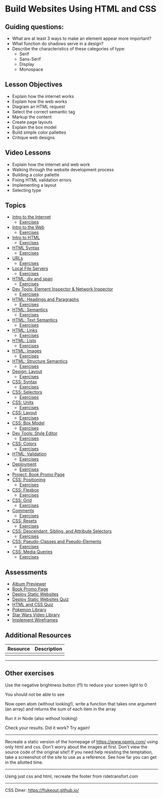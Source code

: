 # Build Websites Using HTML and CSS

## Guiding questions:

* What are at least 3 ways to make an element appear more important?
* What function do shadows serve in a design?
* Describe the characteristics of these categories of type:
  * Serif
  * Sans-Serif
  * Display
  * Monospace

## Lesson Objectives

* Explain how the internet works
* Explain how the web works
* Diagram an HTML request
* Select the correct semantic tag
* Markup the content
* Create page layouts
* Explain the box model
* Build simple color pallettes
* Critique web designs

## Video Lessons

* Explain how the internet and web work
* Walking through the website development process
* Building a color pallette
* Fixing HTML validation errors
* Implementing a layout
* Selecting type

## Topics

* [Intro to the Internet](topics/internet-intro)
  * [Exercises](topics/internet-intro/exercises)
* [Intro to the Web](topics/web-intro)
  * [Exercises](topics/web-intro/exercises)
* [Intro to HTML](topics/html-intro)
  * [Exercises](topics/html-intro/exercises)
* [HTML Syntax](topics/html-syntax)
  * [Exercises](topics/html-syntax/exercises)
* [URLs](topics/urls-1)
  * [Exercises](topics/urls-1/exercises)
* [Local File Servers](topics/local-file-servers)
  * [Exercises](topics/urls-1/exercises)
* [HTML: div and span](topics/html-div-and-span)
  * [Exercises](topics/html-div-and-span/exercises)
* [Dev Tools: Element Inspector & Network Inspector](topics/dev-tools-1)
  * [Exercises](topics/dev-tools-1/exercises)
* [HTML: Headings and Paragraphs](topics/html-headings-and-paragraphs)
  * [Exercises](topics/html-headings-and-paragraphs/exercises)
* [HTML: Semantics](topics/html-semantics)
  * [Exercises](topics/html-semantics/exercises)
* [HTML: Text Semantics](topics/html-text-semantics)
  * [Exercises](topics/html-text-semantics/exercises)
* [HTML: Links](topics/html-links)
  * [Exercises](topics/html-links/exercises)
* [HTML: Lists](topics/html-lists)
  * [Exercises](topics/html-lists/exercises)
* [HTML: Images](topics/html-images)
  * [Exercises](topics/html-images/exercises)
* [HTML: Structure Semantics](topics/html-structure-semantics)
  * [Exercises](topics/html-structure-semantics/exercises)
* [Design: Layout](topics/design-layout-1)
  * [Exercises](topics/design-layout-1/exercises)
* [CSS: Syntax](topics/css-syntax-1)
  * [Exercises](topics/css-syntax-1/exercises)
* [CSS: Selectors](topics/css-selectors-1)
  * [Exercises](topics/css-selectors-1/exercises)
* [CSS: Units](topics/css-units)
  * [Exercises](topics/css-units/exercises)
* [CSS: Layout](topics/css-layout-1)
  * [Exercises](topics/css-layout-1/exercises)
* [CSS: Box Model](topics/css-box-model)
  * [Exercises](topics/css-box-model/exercises)
* [Dev Tools: Style Editor](topics/dev-tools-2)
  * [Exercises](topics/dev-tools-2/exercises)
* [CSS: Colors](topics/css-colors)
  * [Exercises](topics/css-colors/exercises)
* [HTML: Validation](topics/html-validation)
  * [Exercises](topics/html-validation/exercises)
* [Deployment](topics/deployment-cli-1)
  * [Exercises](topics/deployment-cli-1/exercises)
* [Project: Book Promo Page](assessments/book-promo-page)
* [CSS: Positioning](topics/css-positioning)
  * [Exercises](topics/css-positioning/exercises)
* [CSS: Flexbox](topics/css-flex)
  * [Exercises](topics/css-flex/exercises)
* [CSS: Grid](topics/css-grid)
  * [Exercises](topics/css-grid/exercises)
* [Comments](topics/comments)
  * [Exercises](topics/comments/exercises)
* [CSS: Resets](topics/css-resets)
  * [Exercises](topics/css-resets/exercises)
* [CSS: Descendant, Sibling, and Attribute Selectors](topics/css-selectors-2)
  * [Exercises](topics/css-selectors-2/exercises)
* [CSS: Pseudo-Classes and Pseudo-Elements](topics/css-selectors-3)
  * [Exercises](topics/css-selectors-3/exercises)
* [CSS: Media Queries](topics/css-media-queries)
  * [Exercises](topics/css-media-queries/exercises)

## Assessments

* [Album Previewer](assessments/album-previewer)
* [Book Promo Page](assessments/book-promo-page)
* [Deploy Static Websites](assessments/deploy-static-websites)
* [Deploy Static Websites Quiz](assessments/deploy-static-websites-quiz)
* [HTML and CSS Quiz](assessments/html-css-quiz)
* [Pokemon Library](assessments/pokemon-library)
* [Star Wars Video Library](assessments/star-wars-video-library)
* [Implement Wireframes](assessments/implement-wireframe)

## Additional Resources

| Resource | Description |
| --- | --- |
| []() | |

---

## Other exercises

Use the negative brightness button (f1) to reduce your screen light to 0

You should not be able to see

Now open atom (without looking!), write a function that takes one argument (an array) and returns the sum of each item in the array

Run it in Node (also without looking)

Check your results. Did it work? Try again!

---

Recreate a static version of the homepage of https://www.npmjs.com/ using only html and css. Don't worry about the images at first. Don't view the source code of the original site!! If you need help resisting the temptation, take a screenshot of the site to use as a reference. See how far you can get in the allotted time.

---

Using just css and html, recreate the footer from ridetransfort.com

---

CSS Diner: https://flukeout.github.io/

